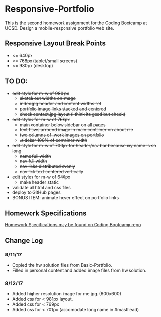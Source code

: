 # Responsive-Portfolio
This is the second homework assignment for the Coding Bootcamp at UCSD. Design a mobile-responsive portfolio web site.

## Responsive Layout Break Points
* <= 640px
* <= 768px (tablet/small screens)
* <= 980px (desktop)

## TO DO:
* ~~edit style for m-w of 980 px~~
	* ~~sketch out widths on image~~
	* ~~index.jpg header and content widths set~~
	* ~~portfolio image links stacked and centered~~
	* ~~check contact.jpg layout (i think its good but check)~~
* ~~edit styles for m-w of 768px~~
	* ~~main container below sidebar on all pages~~
	* ~~text flows arround image in main container on about me~~
	* ~~two columns of .work images on portfolio~~
	* ~~.sidebar 100% of container width~~
* ~~edit style for m-w of 700px for header/nav bar because my name is so long~~
	* ~~name full width~~
	* ~~nav full width~~
	* ~~nav links distributed evenly~~
	* ~~nav link text centered vertically~~
* edit styles for m-w of 640px
	* make header static
* validate all html and css files
* deploy to GitHub pages
* BONUS ITEM: animate hover effect on portfolio links

## Homework Specifications
[Homework Specifications may be found on Coding Bootcamp repo](http://ucsd.bootcampcontent.com/UCSD-Coding-Bootcamp/08-07-2017-UCSD-San-Diego-Class-Repositoy-FSF-FT/blob/master/homework/02-css-bootstrap/02-Homework/Instructions/homework-instructions.md)

## Change Log
### 8/11/17
* Copied the hw solution files from Basic-Portfolio.
* Filled in personal content and added image files from hw solution.

### 8/12/17
* Added higher resolution image for me.jpg. (600x600)
* Added css for < 981px layout.
* Added css for < 769px
* Added css for < 701px (accomodate long name in #masthead)